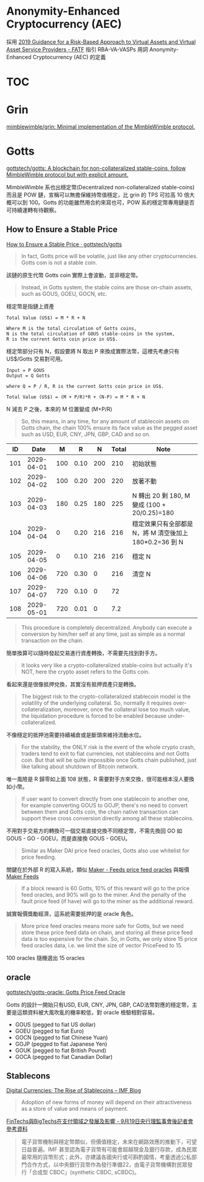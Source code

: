 # Anonymity-Enhanced Cryptocurrency (AEC)

採用 [2019 Guidance for a Risk-Based Approach to Virtual Assets and Virtual Asset Service Providers - FATF](https://www.fatf-gafi.org/publications/fatfrecommendations/documents/guidance-rba-virtual-assets.html) 指引 RBA-VA-VASPs 用詞 Anonymity-Enhanced Cryptocurrency (AEC) 的定義

# TOC
<!-- toc -->

# Grin

[mimblewimble/grin: Minimal implementation of the MimbleWimble protocol.](https://github.com/mimblewimble/grin)

# Gotts

[gottstech/gotts: A blockchain for non-collateralized stable-coins, follow MimbleWimble protocol but with explicit amount.](https://github.com/gottstech/gotts)

MimbleWimble 系也出穩定幣(Decentralized non-collateralized stable-coins) 而且是 POW 鏈，宣稱可以無擔保維持幣值穩定，比 grin 的 TPS 可拉高 10 倍大概可以到 100。Gotts 的功能雖然用合約來寫也可，POW 系的穩定幣專用鏈是否可持續運轉有待觀察。

## How to Ensure a Stable Price

[How to Ensure a Stable Price · gottstech/gotts](https://github.com/gottstech/gotts/blob/master/docs/intro.md#how-to-ensure-a-stable-price)

> In fact, Gotts price will be volatile, just like any other cryptocurrencies. Gotts coin is not a stable coin.

該鏈的原生代幣 Gotts coin 實際上會波動，並非穩定幣。

> Instead, in Gotts system, the stable coins are those on-chain assets, such as GOUS, GOEU, GOCN, etc.

穩定幣是指鏈上資產

```
Total Value (US$) = M * R + N

Where M is the total circulation of Gotts coins,
N is the total circulation of GOUS stable-coins in the system,
R is the current Gotts coin price in US$.
```

穩定幣部分只有 N，假設要將 N 取出 P 來換成實際法幣，這裡先考慮只有 US$/Gotts 交易對可用。

```
Input = P GOUS
Output = Q Gotts

where Q = P / R, R is the current Gotts coin price in US$.

Total Value (US$) = (M + P/R)*R + (N-P) = M * R + N
```

N 減去 P 之後，本來的 M 位置變成 (M+P/R)

> So, this means, in any time, for any amount of stablecoin assets on Gotts chain, the chain 100% ensure its face value as the pegged asset such as USD, EUR, CNY, JPN, GBP, CAD and so on.

ID | Date       | M   |  R   |   N |  Total | Note
---|-----------|-----|------|-----|--------|-----
101|2029-04-01 | 100 | 0.10 | 200 | 210    | 初始狀態
102|2029-04-02 | 100 | 0.20 | 200 | 220    | 放著不動
103|2029-04-03 | 180 | 0.25 | 180 | 225    | N 轉出 20 剩 180, M 變成 (100 + 20/0.25)=180
104|2029-04-04 |   0 | 0.20 | 216 | 216    | 穩定效果只有全部都是 N，將 M 清空後加上 180*0.2=36 到 N
105|2029-04-05 |   0 | 0.10 | 216 | 216    | 穩定 N
106|2029-04-06 | 720 | 0.30 | 0   | 216    | 清空 N
107|2029-04-07 | 720 | 0.10 | 0   |  72    | 
108|2029-05-01 | 720 | 0.01 | 0   | 7.2    | 

> This procedure is completely decentralized. Anybody can execute a conversion by him/her self at any time, just as simple as a normal transaction on the chain.

簡單換算可以隨時發起交易進行資產轉換，不需要先找到對手方。

> It looks very like a crypto-collateralized stable-coins but actually it's NOT, here the crypto asset refers to the Gotts coin.

看起來還是很像抵押兌換，其實沒有抵押資產只是轉換。

> The biggest risk to the crypto-collateralized stablecoin model is the volatility of the underlying collateral. So, normally it requires over-collateralization, moreover, once the collateral lose too much value, the liquidation procedure is forced to be enabled because under-collateralized.

不像穩定的抵押池需要持續補倉或是斷頭來維持流動水位。

> For the stability, the ONLY risk is the event of the whole crypto crash, traders tend to exit to fiat currencies, not stablecoins and not Gotts coin. But that will be quite impossible once Gotts chain published, just like talking about shutdown of Bitcoin network.

唯一風險是 R 歸零如上面 108 狀態，R 需要對手方來交換，很可能根本沒人要換如小幣。

> If user want to convert directly from one stablecoin to another one, for example converting GOUS to GOJP, there's no need to convert between them and Gotts coin, the chain native transaction can support these cross conversion directly among all these stablecoins.

不用對手交易方的轉換可一個交易直接兌換不同穩定幣，不需先換回 GO 如 GOUS - GO - GOEU，而是直接換 GOUS - GOEU。 

> Similar as Maker DAI price feed oracles, Gotts also use whitelist for price feeding.

關鍵在於外部 R 的寫入系統，類似 [Maker - Feeds price feed oracles](https://developer.makerdao.com/feeds/) 與報價 [Maker Feeds](https://makerdao.com/feeds/)

> If a block reward is 60 Gotts, 10% of this reward will go to the price feed oracles, and 90% will go to the miner. And the penalty of the fault price feed (if have) will go to the miner as the additional reward.

誠實報價獎勵經濟，這系統需要抵押的是 oracle 角色。

> More price feed oracles means more safe for Gotts, but we need store these price feed data on chain, and storing all these price feed data is too expensive for the chain. So, in Gotts, we only store 15 price feed oracles data, i.e. we limit the size of vector PriceFeed to 15.

100 oracles 隨機選出 15 oracles 

## oracle

[gottstech/gotts-oracle: Gotts Price Feed Oracle](https://github.com/gottstech/gotts-oracle)

Gotts 的設計一開始只有USD, EUR, CNY, JPN, GBP, CAD法幣對應的穩定幣，主要是這類資料被大風吹亂的機率較低，對 oracle 檢驗相對容易。

- GOUS (pegged to fiat US dollar)
- GOEU (pegged to fiat Euro)
- GOCN (pegged to fiat Chinese Yuan)
- GOJP (pegged to fiat Japanese Yen)
- GOUK (pegged to fiat British Pound)
- GOCA (pegged to fiat Canadian Dollar)

## Stablecons

[Digital Currencies: The Rise of Stablecoins – IMF Blog](https://blogs.imf.org/2019/09/19/digital-currencies-the-rise-of-stablecoins/)

> Adoption of new forms of money will depend on their attractiveness as a store of value and means of payment.
 
[FinTechs與BigTechs在支付領域之發展及影響 - 9月19日央行理監事會後記者會參考資料](https://www.cbc.gov.tw/ct.asp?xItem=89992&ctNode=302&mp=1)

> 電子貨幣機制與穩定幣類似，但價值穩定，未來在網路效應的推動下，可望日益普遍。IMF 甚至認為電子貨幣有可能會超越現金及銀行存款，成為民眾最常用的貨幣形式；此外，亦建議各國央行或可斟酌國情，考量透過公私部門合作方式，以中央銀行貨幣作為發行準備22，由電子貨幣機構對民眾發行「合成型 CBDC」(synthetic CBDC, sCBDC)。

